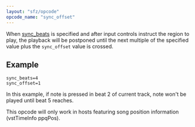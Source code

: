 ```yaml
---
layout: "sfz/opcode"
opcode_name: "sync_offset"
---
```

When [sync_beats] is specified and after input controls instruct
the region to play, the playback will be postponed until the next multiple of
the specified value plus the `sync_offset` value is crossed.

## Example

```
sync_beats=4
sync_offset=1
```

In this example, if note is pressed in beat 2 of current track,
note won't be played until beat 5 reaches.

This opcode will only work in hosts featuring song position information
(vstTimeInfo ppqPos).


[sync_beats]: sync_beats
